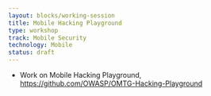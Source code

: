 ```yaml
---
layout: blocks/working-session
title: Mobile Hacking Playground
type: workshop
track: Mobile Security
technology: Mobile
status: draft
---
```


* Work on Mobile Hacking Playground, https://github.com/OWASP/OMTG-Hacking-Playground